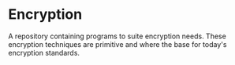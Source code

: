 Encryption
==========

A repository containing programs to suite encryption needs. These encryption techniques are primitive and where the base for today's encryption standards.

